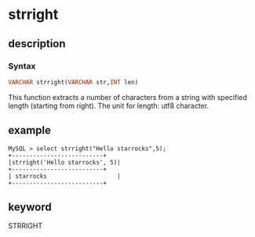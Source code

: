 # strright

## description

### Syntax

```Haskell
VARCHAR strright(VARCHAR str,INT len)
```

This function extracts a number of characters from a string with specified length (starting from right). The unit for length: utf8 character.

## example

```Plain Text
MySQL > select strright("Hello starrocks",5);
+--------------------------+
|strright('Hello starrocks', 5)|
+--------------------------+
| starrocks                    |
+--------------------------+
```

## keyword

STRRIGHT
